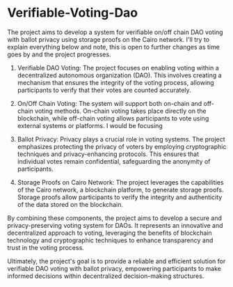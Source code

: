 # Verifiable-Voting-Dao

The project aims to develop a system for verifiable on/off chain DAO voting with ballot privacy using storage proofs on the Cairo network. I'll try to explain everything below and note, this is open to further changes as time goes by and the project progresses.

1. Verifiable DAO Voting: The project focuses on enabling voting within a decentralized autonomous organization (DAO). This involves creating a mechanism that ensures the integrity of the voting process, allowing participants to verify that their votes are counted accurately.

2. On/Off Chain Voting: The system will support both on-chain and off-chain voting methods. On-chain voting takes place directly on the blockchain, while off-chain voting allows participants to vote using external systems or platforms. I would be focusing 

3. Ballot Privacy: Privacy plays a crucial role in voting systems. The project emphasizes protecting the privacy of voters by employing cryptographic techniques and privacy-enhancing protocols. This ensures that individual votes remain confidential, safeguarding the anonymity of participants.

4. Storage Proofs on Cairo Network: The project leverages the capabilities of the Cairo network, a blockchain platform, to generate storage proofs. Storage proofs allow participants to verify the integrity and authenticity of the data stored on the blockchain.

By combining these components, the project aims to develop a secure and privacy-preserving voting system for DAOs. It represents an innovative and decentralized approach to voting, leveraging the benefits of blockchain technology and cryptographic techniques to enhance transparency and trust in the voting process.

Ultimately, the project's goal is to provide a reliable and efficient solution for verifiable DAO voting with ballot privacy, empowering participants to make informed decisions within decentralized decision-making structures.
